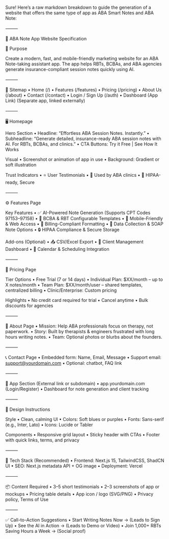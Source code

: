 Sure! Here’s a raw markdown breakdown to guide the generation of a website that offers the same type of app as ABA Smart Notes and ABA Note:

⸻

🧠 ABA Note App Website Specification

🎯 Purpose

Create a modern, fast, and mobile-friendly marketing website for an ABA Note-taking assistant app. The app helps RBTs, BCBAs, and ABA agencies generate insurance-compliant session notes quickly using AI.

⸻

🧩 Sitemap
• Home (/)
• Features (/features)
• Pricing (/pricing)
• About Us (/about)
• Contact (/contact)
• Login / Sign Up (/auth)
• Dashboard (App Link) (Separate app, linked externally)

⸻

🖥️ Homepage

Hero Section
• Headline: “Effortless ABA Session Notes. Instantly.”
• Subheadline: “Generate detailed, insurance-ready ABA session notes with AI. For RBTs, BCBAs, and clinics.”
• CTA Buttons: Try it Free | See How It Works

Visual
• Screenshot or animation of app in use
• Background: Gradient or soft illustration

Trust Indicators
• ⭐ User Testimonials
• 💼 Used by ABA clinics
• 🔐 HIPAA-ready, Secure

⸻

⚙️ Features Page

Key Features
• ✅ AI-Powered Note Generation (Supports CPT Codes 97153–97158)
• 🧠 BCBA & RBT Configurable Templates
• 📱 Mobile-Friendly & Web Access
• 🧾 Billing-Compliant Formatting
• 🧰 Data Collection & SOAP Note Options
• 🔒 HIPAA Compliance & Secure Storage

Add-ons (Optional)
• 📤 CSV/Excel Export
• 📂 Client Management Dashboard
• 📅 Calendar & Scheduling Integration

⸻

💸 Pricing Page

Tier Options
• Free Trial (7 or 14 days)
• Individual Plan: $XX/month – up to X notes/month
• Team Plan: $XX/month/user – shared templates, centralized billing
• Clinic/Enterprise: Custom pricing

Highlights
• No credit card required for trial
• Cancel anytime
• Bulk discounts for agencies

⸻

👥 About Page
• Mission: Help ABA professionals focus on therapy, not paperwork.
• Story: Built by therapists & engineers frustrated with long hours writing notes.
• Team: Optional photos or blurbs about the founders.

⸻

📞 Contact Page
• Embedded form: Name, Email, Message
• Support email: support@yourdomain.com
• Optional: chatbot, FAQ link

⸻

🧠 App Section (External link or subdomain)
• app.yourdomain.com (Login/Register)
• Dashboard for note generation and client tracking

⸻

🎨 Design Instructions

Style
• Clean, calming UI
• Colors: Soft blues or purples
• Fonts: Sans-serif (e.g., Inter, Lato)
• Icons: Lucide or Tabler

Components
• Responsive grid layout
• Sticky header with CTAs
• Footer with quick links, terms, and privacy

⸻

🧰 Tech Stack (Recommended)
• Frontend: Next.js 15, TailwindCSS, ShadCN UI
• SEO: Next.js metadata API + OG image
• Deployment: Vercel

⸻

📦 Content Required
• 3–5 short testimonials
• 2–3 screenshots of app or mockups
• Pricing table details
• App icon / logo (SVG/PNG)
• Privacy policy, Terms of Use

⸻

✅ Call-to-Action Suggestions
• Start Writing Notes Now → (Leads to Sign Up)
• See the AI in Action → (Leads to Demo or Video)
• Join 1,000+ RBTs Saving Hours a Week → (Social proof)

